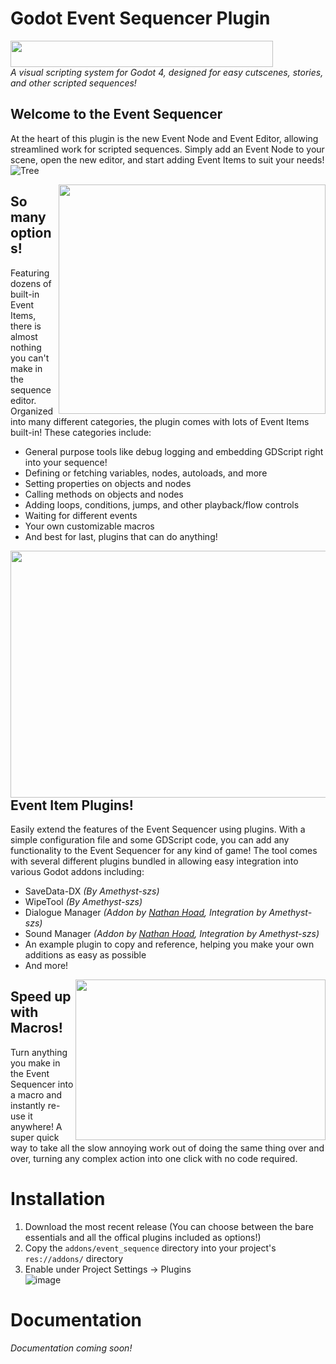 # Godot Event Sequencer Plugin  
<a href="url"><img src="https://github.com/Amethyst-szs/godot-event-sequencer/assets/62185604/d763de10-dd2d-4f30-bca6-1b10058c2279" align="center" height="42" width="420" ></a>  
*A visual scripting system for Godot 4, designed for easy cutscenes, stories, and other scripted sequences!*

## Welcome to the Event Sequencer
At the heart of this plugin is the new Event Node and Event Editor, allowing streamlined work for scripted sequences. Simply add an Event Node to your scene, open the new editor, and start adding Event Items to suit your needs!  
![Tree](https://github.com/Amethyst-szs/godot-event-sequencer/assets/62185604/832d2c58-3e2d-4f94-b1ec-194361b20274)  

<a href="url"><img src="https://github.com/Amethyst-szs/godot-event-sequencer/assets/62185604/4c383d20-80bb-475a-89d5-6537835f3668" align="right" height="367" width="427" ></a>  
## So many options!  
Featuring dozens of built-in Event Items, there is almost nothing you can't make in the sequence editor. Organized into many different categories, the plugin comes with lots of Event Items built-in! These categories include:
- General purpose tools like debug logging and embedding GDScript right into your sequence!
- Defining or fetching variables, nodes, autoloads, and more
- Setting properties on objects and nodes
- Calling methods on objects and nodes
- Adding loops, conditions, jumps, and other playback/flow controls
- Waiting for different events
- Your own customizable macros
- And best for last, plugins that can do anything!

<a href="url"><img src="https://github.com/Amethyst-szs/godot-event-sequencer/assets/62185604/2d6f1ccb-e461-4fe6-81ef-d0801541f1e9" align="right" height="395" width="510" ></a>  
## Event Item Plugins!
Easily extend the features of the Event Sequencer using plugins. With a simple configuration file and some GDScript code, you can add any functionality to the Event Sequencer for any kind of game! The tool comes with several different plugins bundled in allowing easy integration into various Godot addons including:
- SaveData-DX *(By Amethyst-szs)*
- WipeTool *(By Amethyst-szs)*
- Dialogue Manager *(Addon by [Nathan Hoad](https://github.com/nathanhoad), Integration by Amethyst-szs)*
- Sound Manager *(Addon by [Nathan Hoad](https://github.com/nathanhoad), Integration by Amethyst-szs)*
- An example plugin to copy and reference, helping you make your own additions as easy as possible
- And more!

<a href="url"><img src="https://github.com/Amethyst-szs/godot-event-sequencer/assets/62185604/274101e2-a02a-4971-912a-b4eb3682ae6b" align="right" height="257" width="400" ></a>  
## Speed up with Macros!
Turn anything you make in the Event Sequencer into a macro and instantly re-use it anywhere! A super quick way to take all the slow annoying work out of doing the same thing over and over, turning any complex action into one click with no code required.  
  
# Installation
1. Download the most recent release (You can choose between the bare essentials and all the offical plugins included as options!)
2. Copy the `addons/event_sequence` directory into your project's `res://addons/` directory
3. Enable under Project Settings -> Plugins  
![image](https://github.com/Amethyst-szs/godot-event-sequencer/assets/62185604/983995ce-a85c-4994-b0c1-2c749164f248)

# Documentation
*Documentation coming soon!*
